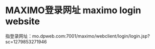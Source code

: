 # MAXIMO登录网址 maximo login website
指登录网址：mo.dpweb.com:7001/maximo/webclient/login/login.jsp?sc=1279853271946

